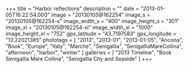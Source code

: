 +++
title = "Harbor reflections"
description = ""
date = "2013-01-05T16:22:54.000"
image = "20130105@162254"
image_s = "20130105@162254-s"
image_width_s = "400"
image_height_s = "301"
image_xl = "20130105@162254-xl"
image_width_xl = "1000"
image_height_xl = "752"
gps_latitude = "43.7197583"
gps_longitude = "13.22021385"
phototags = [ "2013", "2013-01", "2013-01-05", "Ancona", "Book", "Europe", "Italy", "Marche", "Senigallia", "SenigalliaMareCollina", "afternoon", "harbor", "winter" ]
galleries = [ "2013 Timeline", "Book Senigallia Mare Collina", "Senigallia City and Seaside" ]
+++
